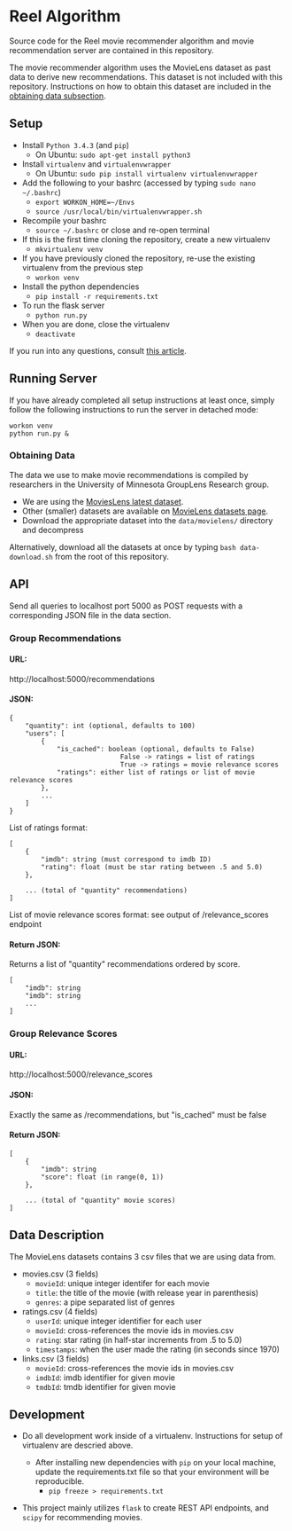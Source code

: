 # Reel Algorithm

Source code for the Reel movie recommender algorithm and movie recommendation server are contained in this repository.

The movie recommender algorithm uses the MovieLens dataset as past data to derive new recommendations. This dataset is not included with this repository. Instructions on how to obtain this dataset are included in the [obtaining data subsection](#obtaining-data).

## Setup

* Install `Python 3.4.3` (and `pip`)
  * On Ubuntu: `sudo apt-get install python3`
* Install `virtualenv` and `virtualenvwrapper`
  * On Ubuntu: `sudo pip install virtualenv virtualenvwrapper`
* Add the following to your bashrc (accessed by typing `sudo nano ~/.bashrc`)
  * `export WORKON_HOME=~/Envs`
  * `source /usr/local/bin/virtualenvwrapper.sh`
* Recompile your bashrc
  * `source ~/.bashrc` or close and re-open terminal
* If this is the first time cloning the repository, create a new virtualenv
  * `mkvirtualenv venv`
* If you have previously cloned the repository, re-use the existing virtualenv from the previous step
  * `workon venv`
* Install the python dependencies
  * `pip install -r requirements.txt`
* To run the flask server
  * `python run.py`
* When you are done, close the virtualenv
  * `deactivate`

If you run into any questions, consult [this article](http://timmyreilly.azurewebsites.net/python-with-ubuntu-on-windows/).

## Running Server

If you have already completed all setup instructions at least once,
simply follow the following instructions to run the server in detached mode:

```
workon venv
python run.py &
```

### Obtaining Data

The data we use to make movie recommendations is compiled by researchers in the University of Minnesota GroupLens Research group.

* We are using the [MoviesLens latest dataset](http://files.grouplens.org/datasets/movielens/ml-latest.zip).
* Other (smaller) datasets are available on [MovieLens datasets page](https://grouplens.org/datasets/movielens/).
* Download the appropriate dataset into the `data/movielens/` directory and decompress

Alternatively, download all the datasets at once by typing `bash data-download.sh` from the root of this repository.

## API

Send all queries to localhost port 5000 as POST requests with a corresponding JSON file in the data section.


### Group Recommendations
#### URL:
http://localhost:5000/recommendations

#### JSON:

```
{
	"quantity": int (optional, defaults to 100)
	"users": [
		{
			"is_cached": boolean (optional, defaults to False)
							False -> ratings = list of ratings
							True -> ratings = movie relevance scores
			"ratings": either list of ratings or list of movie relevance scores
		},
		...
	]
}
```

List of ratings format:

```
[
	{
		"imdb": string (must correspond to imdb ID)
		"rating": float (must be star rating between .5 and 5.0)
	}, 

	... (total of "quantity" recommendations)
]
```

List of movie relevance scores format: see output of /relevance_scores endpoint


#### Return JSON:

Returns a list of "quantity" recommendations ordered by score.

```
[
	"imdb": string
	"imdb": string
	...
]

```

### Group Relevance Scores
#### URL:
http://localhost:5000/relevance_scores

#### JSON: 
Exactly the same as /recommendations, but "is_cached" must be false

#### Return JSON:

```
[
	{
		"imdb": string
		"score": float (in range(0, 1))
	},

	... (total of "quantity" movie scores)
]

```

## Data Description

The MovieLens datasets contains 3 csv files that we are using data from.

* movies.csv (3 fields)
  * `movieId`: unique integer identifer for each movie
  * `title`: the title of the movie (with release year in parenthesis)
  * `genres`: a pipe separated list of genres
* ratings.csv (4 fields)
  * `userId`: unique integer identifier for each user
  * `movieId`: cross-references the movie ids in movies.csv
  * `rating`: star rating (in half-star increments from .5 to 5.0)
  * `timestamps`: when the user made the rating (in seconds since 1970)
* links.csv (3 fields)
  * `movieId`: cross-references the movie ids in movies.csv
  * `imdbId`: imdb identifier for given movie
  * `tmdbId`: tmdb identifier for given movie


## Development

* Do all development work inside of a virtualenv. Instructions for setup of virtualenv are descried above.
  * After installing new dependencies with `pip` on your local machine, update the requirements.txt file so that your environment will be reproducible.
    * `pip freeze > requirements.txt`

* This project mainly utilizes `flask` to create REST API endpoints, and `scipy` for recommending movies.
